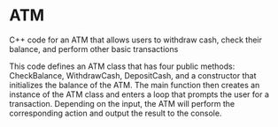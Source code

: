 # ATM
C++ code for an ATM that allows users to withdraw cash, check their balance, and perform other basic transactions

This code defines an ATM class that has four public methods: CheckBalance, WithdrawCash,
DepositCash, and a constructor that initializes the balance of the ATM. The main function then
creates an instance of the ATM class and enters a loop that prompts the user for a transaction.
Depending on the input, the ATM will perform the corresponding action and output the result to
the console.
